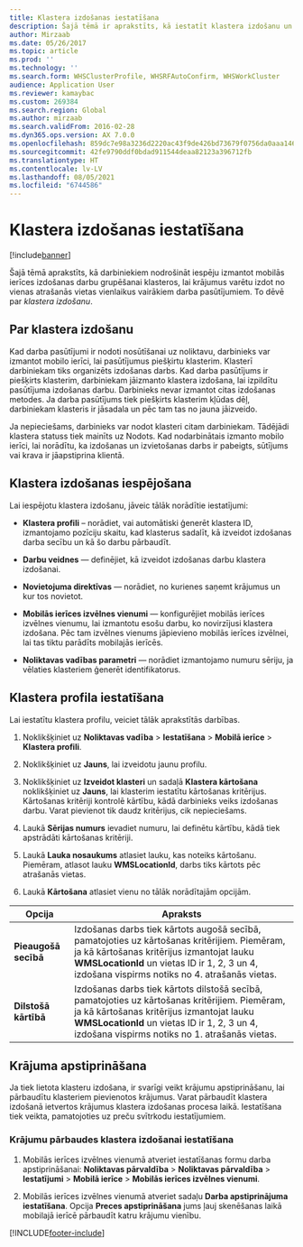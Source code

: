 ```yaml
---
title: Klastera izdošanas iestatīšana
description: Šajā tēmā ir aprakstīts, kā iestatīt klastera izdošanu un kā piemērot krājumu apstiprinājumu ar klastera izdošanu.
author: Mirzaab
ms.date: 05/26/2017
ms.topic: article
ms.prod: ''
ms.technology: ''
ms.search.form: WHSClusterProfile, WHSRFAutoConfirm, WHSWorkCluster
audience: Application User
ms.reviewer: kamaybac
ms.custom: 269384
ms.search.region: Global
ms.author: mirzaab
ms.search.validFrom: 2016-02-28
ms.dyn365.ops.version: AX 7.0.0
ms.openlocfilehash: 859dc7e98a3236d2220ac43f9de426bd73679f0756da0aaa14669e563d5bf609
ms.sourcegitcommit: 42fe9790ddf0bdad911544deaa82123a396712fb
ms.translationtype: HT
ms.contentlocale: lv-LV
ms.lasthandoff: 08/05/2021
ms.locfileid: "6744586"
---
```

# <a name="set-up-cluster-picking"></a>Klastera izdošanas iestatīšana

[!include[banner](../includes/banner.md)]

Šajā tēmā aprakstīts, kā darbiniekiem nodrošināt iespēju izmantot mobilās ierīces izdošanas darbu grupēšanai klasteros, lai krājumus varētu izdot no vienas atrašanās vietas vienlaikus vairākiem darba pasūtījumiem. To dēvē par *klastera izdošanu*.

## <a name="about-cluster-picking"></a>Par klastera izdošanu

Kad darba pasūtījumi ir nodoti nosūtīšanai uz noliktavu, darbinieks var izmantot mobilo ierīci, lai pasūtījumus piešķirtu klasterim. Klasterī darbiniekam tiks organizēts izdošanas darbs. Kad darba pasūtījums ir piešķirts klasterim, darbiniekam jāizmanto klastera izdošana, lai izpildītu pasūtījuma izdošanas darbu. Darbinieks nevar izmantot citas izdošanas metodes. Ja darba pasūtījums tiek piešķirts klasterim kļūdas dēļ, darbiniekam klasteris ir jāsadala un pēc tam tas no jauna jāizveido.

Ja nepieciešams, darbinieks var nodot klasteri citam darbiniekam. Tādējādi klastera statuss tiek mainīts uz Nodots. Kad nodarbinātais izmanto mobilo ierīci, lai norādītu, ka izdošanas un izvietošanas darbs ir pabeigts, sūtījums vai krava ir jāapstiprina klientā.

## <a name="enable-cluster-picking"></a>Klastera izdošanas iespējošana

Lai iespējotu klastera izdošanu, jāveic tālāk norādītie iestatījumi:

- **Klastera profili** – norādiet, vai automātiski ģenerēt klastera ID, izmantojamo pozīciju skaitu, kad klasterus sadalīt, kā izveidot izdošanas darba secību un kā šo darbu pārbaudīt.

- **Darbu veidnes** — definējiet, kā izveidot izdošanas darbu klastera izdošanai.

- **Novietojuma direktīvas** — norādiet, no kurienes saņemt krājumus un kur tos novietot.

- **Mobilās ierīces izvēlnes vienumi** — konfigurējiet mobilās ierīces izvēlnes vienumu, lai izmantotu esošu darbu, ko novirzījusi klastera izdošana. Pēc tam izvēlnes vienums jāpievieno mobilās ierīces izvēlnei, lai tas tiktu parādīts mobilajās ierīcēs.

- **Noliktavas vadības parametri** — norādiet izmantojamo numuru sēriju, ja vēlaties klasteriem ģenerēt identifikatorus.

## <a name="set-up-a-cluster-profile"></a>Klastera profila iestatīšana

Lai iestatītu klastera profilu, veiciet tālāk aprakstītās darbības.

1. Noklikšķiniet uz **Noliktavas vadība** \> **Iestatīšana** \> **Mobilā ierīce** \>  **Klastera profili**.

1. Noklikšķiniet uz **Jauns**, lai izveidotu jaunu profilu.

1. Noklikšķiniet uz **Izveidot klasteri** un sadaļā **Klastera kārtošana** noklikšķiniet uz **Jauns**, lai klasterim iestatītu kārtošanas kritērijus. Kārtošanas kritēriji kontrolē kārtību, kādā darbinieks veiks izdošanas darbu. Varat pievienot tik daudz kritērijus, cik nepieciešams.

1. Laukā **Sērijas numurs** ievadiet numuru, lai definētu kārtību, kādā tiek apstrādāti kārtošanas kritēriji.

1. Laukā **Lauka nosaukums** atlasiet lauku, kas noteiks kārtošanu. Piemēram, atlasot lauku **WMSLocationId**, darbs tiks kārtots pēc atrašanās vietas.

1. Laukā **Kārtošana** atlasiet vienu no tālāk norādītajām opcijām.

| **Opcija**     | **Apraksts**                                                                                                                                                                                                                    |
|----------------|------------------------------------------------------------------------------------------------------------------------------------------------------------------------------------------------------------------------------------|
| **Pieaugošā secībā**  | Izdošanas darbs tiek kārtots augošā secībā, pamatojoties uz kārtošanas kritērijiem. Piemēram, ja kā kārtošanas kritērijus izmantojat lauku **WMSLocationId** un vietas ID ir 1, 2, 3 un 4, izdošana vispirms notiks no 4. atrašanās vietas. |
| **Dilstošā kārtībā** | Izdošanas darbs tiek kārtots dilstošā secībā, pamatojoties uz kārtošanas kritērijiem. Piemēram, ja kā kārtošanas kritērijus izmantojat lauku **WMSLocationId** un vietas ID ir 1, 2, 3 un 4, izdošana vispirms notiks no 1. atrašanās vietas. |

## <a name="item-confirmation"></a>Krājuma apstiprināšana

Ja tiek lietota klasteru izdošana, ir svarīgi veikt krājumu apstiprināšanu, lai pārbaudītu klasteriem pievienotos krājumus. Varat pārbaudīt klastera izdošanā ietvertos krājumus klastera izdošanas procesa laikā. Iestatīšana tiek veikta, pamatojoties uz preču svītrkodu iestatījumiem.

### <a name="set-up-item-verification-with-cluster-picking"></a>Krājumu pārbaudes klastera izdošanai iestatīšana

1. Mobilās ierīces izvēlnes vienumā atveriet iestatīšanas formu darba apstiprināšanai:  **Noliktavas pārvaldība** \> **Noliktavas pārvaldība** \> **Iestatījumi** \>  **Mobilā ierīce** \> **Mobilās ierīces izvēlnes vienumi**.

1. Mobilās ierīces izvēlnes vienumā atveriet sadaļu **Darba apstiprinājuma iestatīšana**. Opcija **Preces apstiprināšana** jums ļauj skenēšanas laikā mobilajā ierīcē pārbaudīt katru krājumu vienību.


[!INCLUDE[footer-include](../../includes/footer-banner.md)]